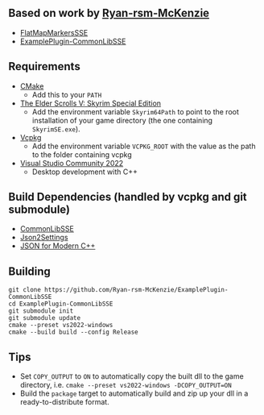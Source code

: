 ## Based on work by [Ryan-rsm-McKenzie](https://github.com/Ryan-rsm-McKenzie)
* [FlatMapMarkersSSE](https://github.com/Ryan-rsm-McKenzie/FlatMapMarkersSSE)
* [ExamplePlugin-CommonLibSSE](https://github.com/Ryan-rsm-McKenzie/ExamplePlugin-CommonLibSSE)

## Requirements
* [CMake](https://cmake.org/)
	* Add this to your `PATH`
* [The Elder Scrolls V: Skyrim Special Edition](https://store.steampowered.com/app/489830)
	* Add the environment variable `Skyrim64Path` to point to the root installation of your game directory (the one containing `SkyrimSE.exe`).
* [Vcpkg](https://github.com/microsoft/vcpkg)
	* Add the environment variable `VCPKG_ROOT` with the value as the path to the folder containing vcpkg
* [Visual Studio Community 2022](https://visualstudio.microsoft.com/)
	* Desktop development with C++

## Build Dependencies (handled by vcpkg and git submodule)
* [CommonLibSSE](https://github.com/Ryan-rsm-McKenzie/CommonLibSSE)
* [Json2Settings](https://github.com/Ryan-rsm-McKenzie/Json2Settings)
* [JSON for Modern C++](https://github.com/nlohmann/json)

## Building
```
git clone https://github.com/Ryan-rsm-McKenzie/ExamplePlugin-CommonLibSSE
cd ExamplePlugin-CommonLibSSE
git submodule init
git submodule update
cmake --preset vs2022-windows
cmake --build build --config Release
```

## Tips
* Set `COPY_OUTPUT` to `ON` to automatically copy the built dll to the game directory, i.e. `cmake --preset vs2022-windows -DCOPY_OUTPUT=ON`
* Build the `package` target to automatically build and zip up your dll in a ready-to-distribute format.
